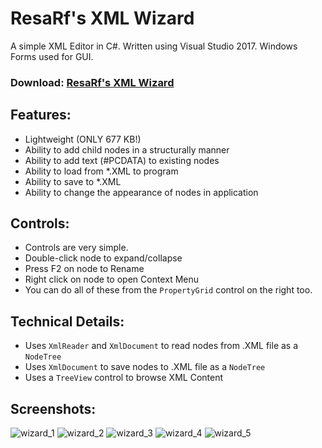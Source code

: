 # ResaRf's XML Wizard
 A simple XML Editor in C#. Written using Visual Studio 2017. Windows Forms used for 
 GUI.
 
### Download: [ResaRf's XML Wizard](https://github.com/aeris170/XMLWizard/raw/master/XMLWizard/bin/Release/Wizard.exe)
 
## Features:
  * Lightweight (ONLY 677 KB!)
  * Ability to add child nodes in a structurally manner
  * Ability to add text (#PCDATA) to existing nodes
  * Ability to load from *.XML to program
  * Ability to save to *.XML
  * Ability to change the appearance of nodes in application
  
## Controls:
  * Controls are very simple.
  * Double-click node to expand/collapse
  * Press F2 on node to Rename
  * Right click on node to open Context Menu
  * You can do all of these from the `PropertyGrid` control on the right too.
    
## Technical Details:
  * Uses `XmlReader` and `XmlDocument` to read nodes from .XML file as a `NodeTree`
  * Uses `XmlDocument` to save nodes to .XML file as a `NodeTree`
  * Uses a `TreeView` control to browse XML Content
    
## Screenshots:
![wizard_1](https://user-images.githubusercontent.com/25724155/62969537-22910c80-be16-11e9-9816-c16324b0ce61.png)
![wizard_2](https://user-images.githubusercontent.com/25724155/62969582-448a8f00-be16-11e9-9dad-67080c3430fe.png)
![wizard_3](https://user-images.githubusercontent.com/25724155/62969605-5704c880-be16-11e9-83db-71f32016dbfa.png)
![wizard_4](https://user-images.githubusercontent.com/25724155/62969702-83204980-be16-11e9-81ad-ddaf2dca4eb5.png)
![wizard_5](https://user-images.githubusercontent.com/25724155/62969731-929f9280-be16-11e9-8e0a-102aa048f1d4.png)

